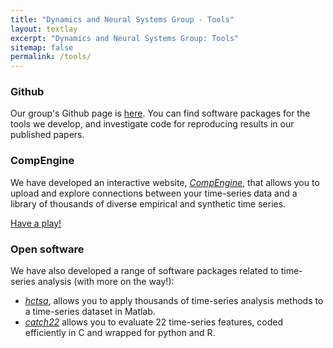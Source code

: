 ```yaml
---
title: "Dynamics and Neural Systems Group - Tools"
layout: textlay
excerpt: "Dynamics and Neural Systems Group: Tools"
sitemap: false
permalink: /tools/
---
```


### Github

Our group's Github page is [here](https://github.com/DynamicsAndNeuralSystems).
You can find software packages for the tools we develop, and investigate code for reproducing results in our published papers.

### CompEngine

We have developed an interactive website, [_CompEngine_](http://www.comp-engine.org), that allows you to upload and explore connections between your time-series data and a library of thousands of diverse empirical and synthetic time series.

<a href="http://www.comp-engine.org" class="btn btn-lg btn-default" role="button">Have a play!</a>

### Open software

We have also developed a range of software packages related to time-series analysis (with more on the way!):

* [_hctsa_](https://github.com/benfulcher/hctsa), allows you to apply thousands of time-series analysis methods to a time-series dataset in Matlab.
* [_catch22_](https://github.com/chlubba/catch22) allows you to evaluate 22 time-series features, coded efficiently in C and wrapped for python and R.
